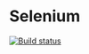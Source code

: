 # Selenium
[![Build status](https://ci.appveyor.com/api/projects/status/22y4951lape87abc/branch/master?svg=true)](https://ci.appveyor.com/project/ZeninAN/api/branch/master)
